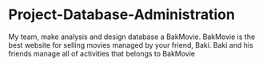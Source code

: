 # Project-Database-Administration
My team, make analysis and design database a BakMovie. BakMovie is the best website for selling movies managed by your friend, Baki. Baki and his friends manage all of activities that belongs to BakMovie
